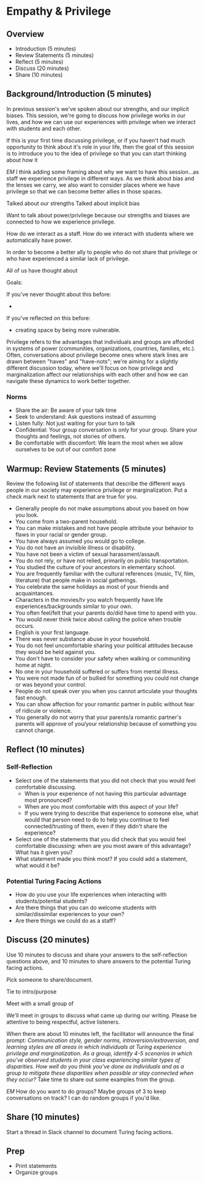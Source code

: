 # Empathy & Privilege

## Overview

* Introduction (5 minutes)
* Review Statements (5 minutes)
* Reflect (5 minutes)
* Discuss (20 minutes)
* Share (10 minutes)

## Background/Introduction (5 minutes)

In previous session's we've spoken about our strengths, and our implicit biases. This session, we're going to discuss how privilege works in our lives, and how we can use our experiences with privilege when we interact with students and each other.

If this is your first time discussing privilege, or if you haven't had much opportunity to think about it's role in your life, then the goal of this session is to introduce you to the idea of privilege so that you can start thinking about how it 



*EM*
I think adding some framing about why we want to have this session...as staff we experience privilege in different ways. As we think about bias and the lenses we carry, we also want to consider places where we have privilege so that we can become better allies in those spaces.





Talked about our strengths
Talked about implicit bias

Want to talk about power/privilege because our strengths and biases are connected to how we experience privilege.

How do we interact as a staff. How do we interact with students where we automatically have power.

In order to become a better ally to people who do not share that privilege or who have experienced a similar lack of privilege.


All of us have thought about 


Goals:

If you've never thought about this before:

* 

If you've reflected on this before:

* creating space by being more vulnerable.


Privilege refers to the advantages that individuals and groups are afforded in systems of power (communities, organizations, countries, families, etc.). Often, conversations about privilege become ones where stark lines are drawn between "haves" and "have-nots"; we're aiming for a slightly different discussion today, where we'll focus on how privilege and marginalization affect our relationships with each other and how we can navigate these dynamics to work better together.

### Norms

* Share the air:  Be aware of your talk time
* Seek to understand:  Ask questions instead of assuming
* Listen fully:  Not just waiting for your turn to talk
* Confidential:  Your group conversation is only for your group. Share your thoughts and feelings, not stories of others.
* Be comfortable with discomfort: We learn the most when we allow ourselves to be out of our comfort zone

## Warmup: Review Statements (5 minutes)

Review the following list of statements that describe the different ways people in our society may experience privilege or marginalization. Put a check mark next to statements that are true for you.

* Generally people do not make assumptions about you based on how you look.
* You come from a two-parent household.
* You can make mistakes and not have people attribute your behavior to flaws in your racial or gender group.
* You have always assumed you would go to college.
* You do not have an invisible illness or disability.
* You have not been a victim of sexual harassment/assault.
* You do not rely, or have not relied, primarily on public transportation.
* You studied the culture of your ancestors in elementary school.
* You are frequently familiar with the cultural references (music, TV, film, literature) that people make in social gatherings.
* You celebrate the same holidays as most of your friends and acquaintances.
* Characters in the movies/tv you watch frequently have life experiences/backgrounds similar to your own.
* You often feel/felt that your parents do/did have time to spend with you.
* You would never think twice about calling the police when trouble occurs.
* English is your first language.
* There was never substance abuse in your household.
* You do not feel uncomfortable sharing your political attitudes because they would be held against you.
* You don't have to consider your safety when walking or communiting home at night.
* No one in your household suffered or suffers from mental illness.
* You were not made fun of or bullied for something you could not change or was beyond your control.
* People do not speak over you when you cannot articulate your thoughts fast enough.
* You can show affection for your romantic partner in public without fear of ridicule or violence.
* You generally do not worry that your parents/a romantic partner's parents will approve of you/your relationship because of something you cannot change.

## Reflect (10 minutes)

### Self-Reflection

* Select one of the statements that you did not check that you would feel comfortable discussing.
    * When is your experience of not having this particular advantage most pronounced?
    * When are you most comfortable with this aspect of your life?
    * If you were trying to describe that experience to someone else, what would that person need to do to help you continue to feel connected/trusting of them, even if they didn't share the experience?
* Select one of the statements that you did check that you would feel comfortable discussing: when are you most aware of this advantage? What has it given you?
* What statement made you think most? If you could add a statement, what would it be?

### Potential Turing Facing Actions

* How do you use your life experiences when interacting with students/potential students?
* Are there things that you can do welcome students with similar/dissimilar experiences to your own?
* Are there things we could do as a staff?

## Discuss (20 minutes)

Use 10 minutes to discuss and share your answers to the self-reflection questions above, and 10 minutes to share answers to the potential Turing facing actions.


Pick someone to share/document.

Tie to intro/purpose


Meet with a small group of

We'll meet in groups to discuss what came up during our writing. Please be attentive to being respectful, active listeners.

When there are about 10 minutes left, the facilitator will announce the final prompt: _Communication style, gender norms, introversion/extroversion, and learning styles are all areas in which individuals at Turing experience privilege and marginalization. As a group, identify 4-5 scenarios in which you've observed students in your class experiencing similar types of disparities. How well do you think you've done as individuals and as a group to mitigate these disparities when possible or stay connected when they occur?_  Take time to share out some examples from the group.

*EM*
How do you want to do groups? Maybe groups of 3 to keep conversations on track? I can do random groups if you'd like.


## Share (10 minutes)

Start a thread in Slack channel to document Turing facing actions.

## Prep

* Print statements
* Organize groups
